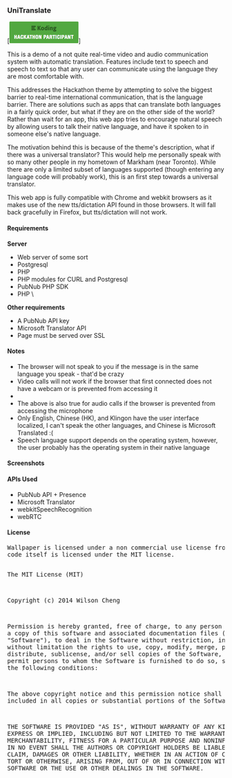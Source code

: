 <h3>UniTranslate</h3>

[![Koding Hackathon](/Koding/koding.png?raw=true "Koding Hackathon")]

<p>
This is a demo of a not quite real-time video and audio communication system with automatic
translation. Features include text to speech and speech to text so that any user can 
communicate using the language they are most comfortable with.

This addresses the Hackathon theme by attempting to solve the biggest barrier to real-time
international communication, that is the language barrier. There are solutions such as apps
that can translate both languages in a fairly quick order, but what if they are on the other
side of the world? Rather than wait for an app, this web app tries to encourage natural
speech by allowing users to talk their native language, and have it spoken to in someone
else's native language.

The motivation behind this is because of the theme's description, what if there was a
universal translator? This would help me personally speak with so many other people in my 
hometown of Markham (near Toronto). While there are only a limited subset of languages
supported (though entering any language code will probably work), this is an first step 
towards a universal translator.

This web app is fully compatible with Chrome and webkit browsers as it makes 
use of the new tts/dictation API found in those browsers. It will fall back gracefully in
Firefox, but tts/dictation will not work.
</p>

<h4>Requirements</h4>
<b>Server</b>
<ul>
    <li>Web server of some sort</li>
    <li>Postgresql</li>
    <li>PHP</li>
    <li>PHP modules for CURL and Postgresql</li>
    <li>PubNub PHP SDK</li>
    <li>PHP \</li>
</ul>

<b>Other requirements</b>
<ul>
    <li>A PubNub API key</li>
    <li>Microsoft Translator API</li>
    <li>Page must be served over SSL</li>
</ul>

<h4>Notes</h4>
<ul>
    <li>The browser will not speak to you if the message is in the same language you speak - that'd be crazy</li>
    <li>Video calls will not work if the browser that first connected does not have a webcam or is prevented from accessing it<li>
    <li>The above is also true for audio calls if the browser is prevented from accessing the microphone</li>
    <li>Only English, Chinese (HK), and Klingon have the user interface localized, I can't speak the other languages, and Chinese is Microsoft Translated :(</li>
    <li>Speech language support depends on the operating system, however, the user probably has the operating system in their native language</li>
</ul>

<h4>Screenshots</h4>

<h4>APIs Used</h4>
<ul>
    <li>PubNub API + Presence</li>
    <li>Microsoft Translator</li>
    <li>webkitSpeechRecognition</li>
    <li>webRTC</li>
</ul>

<h4>License</h4>
<pre>
Wallpaper is licensed under a non commercial use license from http://digwall.com/10289/earth.html,
code itself is licensed under the MIT license.

The MIT License (MIT)

Copyright (c) 2014 Wilson Cheng

Permission is hereby granted, free of charge, to any person obtaining a copy
of this software and associated documentation files (the "Software"), to deal
in the Software without restriction, including without limitation the rights
to use, copy, modify, merge, publish, distribute, sublicense, and/or sell
copies of the Software, and to permit persons to whom the Software is
furnished to do so, subject to the following conditions:

The above copyright notice and this permission notice shall be included in all
copies or substantial portions of the Software.

THE SOFTWARE IS PROVIDED "AS IS", WITHOUT WARRANTY OF ANY KIND, EXPRESS OR
IMPLIED, INCLUDING BUT NOT LIMITED TO THE WARRANTIES OF MERCHANTABILITY,
FITNESS FOR A PARTICULAR PURPOSE AND NONINFRINGEMENT. IN NO EVENT SHALL THE
AUTHORS OR COPYRIGHT HOLDERS BE LIABLE FOR ANY CLAIM, DAMAGES OR OTHER
LIABILITY, WHETHER IN AN ACTION OF CONTRACT, TORT OR OTHERWISE, ARISING FROM,
OUT OF OR IN CONNECTION WITH THE SOFTWARE OR THE USE OR OTHER DEALINGS IN THE
SOFTWARE.
</pre>
